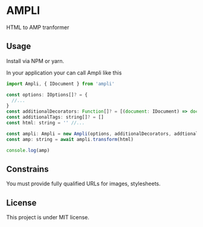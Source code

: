 # AMPLI

HTML to AMP tranformer

## Usage

Install via NPM or yarn.

In your application your can call Ampli like this

```javascript
import Ampli, { IDocument } from 'ampli'

const options: IOptions[]? = {
  //...
}
const additionalDecorators: Function[]? = [(document: IDocument) => document]
const additionalTags: string[]? = []
const html: string = '' //...

const ampli: Ampli = new Ampli(options, additionalDecorators, addtionalTags)
const amp: string = await ampli.transform(html)

console.log(amp)
```

## Constrains

You must provide fully qualified URLs for images, stylesheets.

## License

This project is under MIT license.
